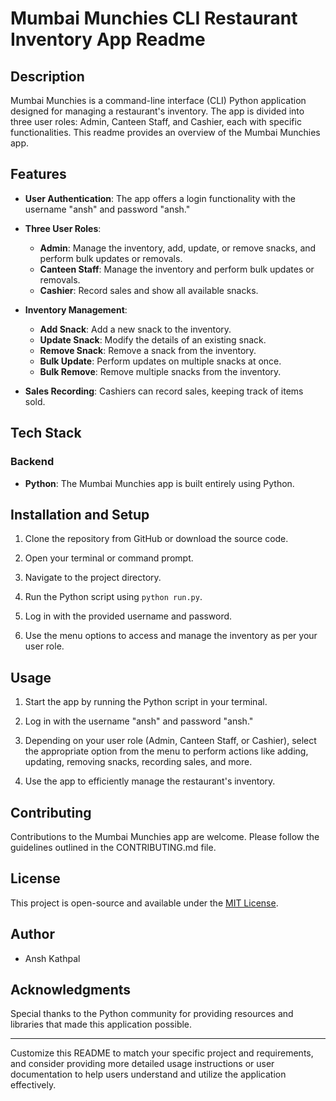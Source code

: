 # Mumbai Munchies CLI Restaurant Inventory App Readme

## Description
Mumbai Munchies is a command-line interface (CLI) Python application designed for managing a restaurant's inventory. The app is divided into three user roles: Admin, Canteen Staff, and Cashier, each with specific functionalities. This readme provides an overview of the Mumbai Munchies app.

## Features
- **User Authentication**: The app offers a login functionality with the username "ansh" and password "ansh."

- **Three User Roles**:
  - **Admin**: Manage the inventory, add, update, or remove snacks, and perform bulk updates or removals.
  - **Canteen Staff**: Manage the inventory and perform bulk updates or removals.
  - **Cashier**: Record sales and show all available snacks.

- **Inventory Management**:
  - **Add Snack**: Add a new snack to the inventory.
  - **Update Snack**: Modify the details of an existing snack.
  - **Remove Snack**: Remove a snack from the inventory.
  - **Bulk Update**: Perform updates on multiple snacks at once.
  - **Bulk Remove**: Remove multiple snacks from the inventory.

- **Sales Recording**: Cashiers can record sales, keeping track of items sold.

## Tech Stack
### Backend
- **Python**: The Mumbai Munchies app is built entirely using Python.

## Installation and Setup
1. Clone the repository from GitHub or download the source code.

2. Open your terminal or command prompt.

3. Navigate to the project directory.

4. Run the Python script using `python run.py`.

5. Log in with the provided username and password.

6. Use the menu options to access and manage the inventory as per your user role.

## Usage
1. Start the app by running the Python script in your terminal.

2. Log in with the username "ansh" and password "ansh."

3. Depending on your user role (Admin, Canteen Staff, or Cashier), select the appropriate option from the menu to perform actions like adding, updating, removing snacks, recording sales, and more.

4. Use the app to efficiently manage the restaurant's inventory.

## Contributing
Contributions to the Mumbai Munchies app are welcome. Please follow the guidelines outlined in the CONTRIBUTING.md file.

## License
This project is open-source and available under the [MIT License](LICENSE).

## Author
- Ansh Kathpal

## Acknowledgments
Special thanks to the Python community for providing resources and libraries that made this application possible.

---

Customize this README to match your specific project and requirements, and consider providing more detailed usage instructions or user documentation to help users understand and utilize the application effectively.